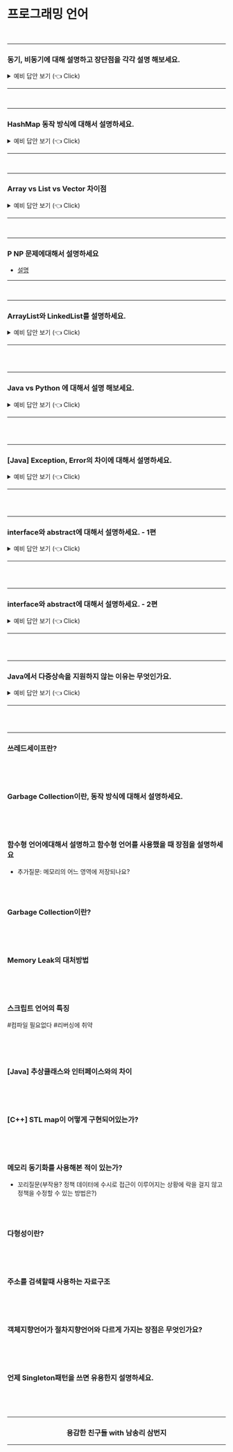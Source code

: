 # 프로그래밍 언어

<br />

----------------------------------------

### 동기, 비동기에 대해 설명하고 장단점을 각각 설명 해보세요.

<details>
   <summary> 예비 답안 보기 (👈 Click)</summary>

<br />

- 동기 : call하고 응답이 올 때까지 기다렸다가 다음 로직을 실행한다.
  - 장점 : 안전성이 보장된다. 순서가 보장된다.
  - 단점 : 느리다.
- 비동기 : call하고 응답이 오지 않아도 다음 로직을 실행한다.
  - 장점 : 빠르다
  - 단점 : 처리 하기가 까다롭다. 순서가 보장이 되지 않는다.

</details>

----------------------------------------

<br/>

----------------------------------------

### HashMap 동작 방식에 대해서 설명하세요.

<details>
   <summary> 예비 답안 보기 (👈 Click)</summary>

<br />

HashMap이란 객체를 Map에 넣는 것이다. 

`key-value쌍` 하나만 넣는 것이 가장 기본적이며, __배열의 한 요소를 `bucket` 이라고 한다.__ (자바에서는, 키와 값의 타입은  `클래스  ` 및 `인터페이스` 타입만 가능하다. `기본 타입`  은 사용할 수 없음.)

또한, HashMap에서의 key는 unique해야합니다. (key는 중복 불가, value는 중복 가능))


<div align=center>
  <img src="../_raw/hashmap-1.png">

</div>

`key-value쌍` 이 들어가는 위치는, `key` 의 `Hash값 (HashCode)` 이며, 이로 인해 데이터를 탐색하는데 `O(1)` 로 가능하다. 

이 때, 동일하지 않은 두 객체가 같은 위치에 들어가려고 하는 경우를 `Collision` 이라고 하는데,  `Collision` 은 Map의 성능에 큰 영향을 미치므로, 어떤 `Hash 함수` 를 사용하는 가에 따라서 더 나은 Map이 될 수 있다. 

<br />

이 때, Map에 더 들어갈 공간이 없을때 다음 두 가지 방법을 선택한다.

1. 리스트로 넣는다.
2. size를 늘린다.

size를 늘리는 방식에 대해서 살펴보겠다. `Load factor` 는 Map의 `capacity` 를 몇 %로 할지를 정하는 값이다. 가령, Map의 사이즈가 4이고, load factor가 0.75라고 해보자.

```java
Map<String, String> map = new HashMap<>(4, 0.75f);
```

주의) 반복문 돌릴 때, Iterator 바로 못 쓰고, `keySet()` 하고 써야함.

그러면, Map의 공간은 다음과 같이 동작한다.

<div align=center>
  <img src="../_raw/hashmap-2.png">

</div>

### 파생질문. HashMap의 `HashCode()`, `equals()` 에 대해서 설명하세요.

1. hashCode()
   : 객체 고유의 해시코드를 반환한다.
   : 두 객체가 같은 객체인지 확인할 때 사용한다.

2. equals()
   : `==` 와 같은 결과를 반환한다.
   : 두 객체의 내용이 같은지 확인할 때 사용한다.

<div align=center>
  <img src="../_raw/hashmap-3.png">
</div>


참고) instanceof 사용

```java
a instanceof b
```

- a는 b로 형 변환이 가능한지
- 반환값: true or false

<br />

----------------------------------------

### 파생질문. HashTable과 HashMap에 대해서 설명하세요.

<br />

- 공통점
  -  `key-value 쌍` 으로 데이터를 저장한다는 면에서는 동일하다.
- 차이점
   - HashTable: 멀티 스레드 환경에서 안전(thread safe)하게 객체를 추가, 삭제할 수 있다. 
   -  HashMap: 빠른 대신에 동기화의 문제가 있으며 이를 해결하기 위한 두 가지 방법이 있다.
      - `ConcurrentHashMap` 사용
      - `Collections.synchronizedMap` 사용

   ```java
   Map m = Collections.synchronizedMap(new HashMap(...));
   ```

</details>

----------------------------------------

<br />


----------------------------------------

### Array vs List vs Vector 차이점

<details>
   <summary> 예비 답안 보기 (👈 Click)</summary>

<br />

- [array vs list](https://wayhome25.github.io/cs/2017/04/17/cs-18-1/)
- [list vs vector](https://theemeraldtablet.tistory.com/entry/list%EC%99%80-vector-%EC%B0%A8%EC%9D%B4%EC%A0%90) 

</details>

----------------------------------------

<br />

----------------------------------------

### P NP 문제에대해서 설명하세요

- [설명](https://ratsgo.github.io/data%20structure&algorithm/2017/11/30/NP/)

----------------------------------------

<br />

----------------------------------------

### ArrayList와 LinkedList를 설명하세요.

<details>
   <summary> 예비 답안 보기 (👈 Click)</summary>

<br />

- ArrayList와 LinkedList에 공통적으로 List라는 단어가 있다. 즉 선형자료구조라는 공통점이 있다.
- __Array__ List의 이름대로 Array(배열) 입니다.  __Linked__ List는 이름대로 Linked(doubly linked list)입니다. 그렇기에 조회, 삽입, 삭제에 대한 시간복잡도는 배열, 링크드 리스트의 시간복잡도를 그대로 따릅니다.

| ArrayList | LinkedList |
|---|---|
| dynamic array를 이용하여 element 저장  | doubly linked list를 이용하여 element 저장  |
| dynamic array이기에 값을 저장하지 않더라도 일부분 메모리를 고정적으로 할당한 상태이다. | element의 앞 뒤 노드의 주소를 저장하는 오버헤드가 필요하다. |
| Manipulation(삽입, 삭제) 연산은 느리다. element가 삽입 삭제 연산은 영향받는 element를 이동해야한다. (bit shifting 필요)  | Manipulation(삽입, 삭제) 연산은 `ArrayList` 비해 빠르다. 더블 링크드 리스트로 구현되기에 bit shifting는 필요하지 않다. |
|  `List` 인터페이스를 구현하였기에 list 메소드를 사용할 수 있다.  |  `List`, `Deque` 인터페이스를 구현하였기에 list, queue 메소드를 사용할 수 있다. |
| element 접근이 빈번하다면 `ArrayList`가 좋은 선택이다. 인덱스 번호만 안다면 `O(1)`에 접근 가능하다. |  element 삽입 삭제가 빈번하다면 `LinkedList`가 좋은 선택이다. |

</details>

----------------------------------------

<br />
<br />

----------------------------------------

### Java vs Python 에 대해서 설명 해보세요.

<details>
   <summary> 예비 답안 보기 (👈 Click)</summary>
<br />


|        | Java                                                         | Python                                                       |
| ------ | ------------------------------------------------------------ | ------------------------------------------------------------ |
| 메모리 | JVM에서 Garbage Collection을 수행하며,<br />대상은 heap영역. | [ Python Garbage Collection ]<br /><br />추가설명 필요.      |
| 실행   | [작동 방식]<br /><br />1) `컴파일러` : 모든 소스코드(.java) => 바이트코드(.class) <br />2) `JVM` : 운영체제에 맞는 기계어로 변환 <br /><br />=> 컴파일 시간이 소요되지만, 실행 속도는 빠름. | [작동 방식]<br /><br />1) `Interpreter` : 한 줄씩 해석하여 실행<br /><br />=> 실행 단계에서 해석되기 때문에, 실행 속도는 느림.<br />(변수 타입을 명시하지 않기 때문에, 검사하여 값을 사용해야 함.) |
| 자료형 | 정적유형 (타입선언 O)                                        | 동적유형 (타입선언 X)                                        |
| 스레딩 | 스레드 생성 및 제어와 관련된 <br />라이브러리 API를 제공하고 있기 때문에, <br />운영체제에 상관없이 멀티 스레드를 구현할 수 있음. | 인터프리터 언어이기 때문에, 싱글 스레드 이며,<br />별도 모듈을 이용 해야함. |

cf) <a href="https://soooprmx.com/archives/11330" target='_blank'>언어를 스크립트 언어, 인터프리 언어로 구분하는 것이 옳은 방법일까?</a>

</details>

----------------------------------------

<br />
<br />

----------------------------------------

### [Java] Exception, Error의 차이에 대해서 설명하세요.

<details>
   <summary> 예비 답안 보기 (👈 Click)</summary>
<br />
<br />

Error, Exception은 Throwable class의 subclass이지만 다음과 같은 차이가 있습니다.

<br />

<table>
<thead>
<tr>
   <td> ⠀ </td>
   <td> Error </td>
   <td> Exception </td>  
</tr>
</thead>
<tbody>
<tr>
    <tr>
      <th> 패키지 </th>
      <td> java.lang.error	 </td>
      <td> java.lang.exception </td>
   </tr>
      <th> 발생 시점 </th>
      <td> 런타임에서 발생. 컴파일 시점에서 에러가 발생할지 알 수 없다.  </td>
      <td> 
       Checked Exception은 컴파일 시점에 알 수 있다. Unchecked Exception은 런타임에서만 알 수 있다.
      </td>
   <tr>
      <th> 복구 </th>
      <td> 에러는 복구가 불가능 </td>
      <td> 
         try cactch 블락을 이용하여 복구 가능
      </td>
   </tr>
   <tr>
      <th> 타입 </th>
      <td> 모든 예외는 Unchecked Type  </td>
      <td> 
        Checked Type, Unchecked Type으로 분류
      </td>
   </tr>
   <tr>
      <th> 예시 </th>
      <td> OutOfMemory, StackOverFlow </td>
      <td> 
         Checked Exception: NoSuchMethod, ClassNotFound <br /> 
         Unchecked Exception: NullPointer, IndexOutOfBounds
      </td>
   </tr>
</tr>
</tbody>
</table>

<br />

![error vs exception](../_raw/error_exception.png)

- Checked Exception: 실행하기 전에 예측 가능한 SQLException, FileNotFoundException
- Unchecked Exception: 어플리케이션 동작시 발생하는 ArrayIndexOutOfBoundException, NullPointerException

</details>

----------------------------------------

<br />
<br />

----------------------------------------

### interface와 abstract에 대해서 설명하세요. - 1편

<details>
   <summary>예비 답안 보기 (👈 Click)</summary>
<br />

**가장 큰 차이점은**

인터페이스는 그 인터페이스를 구현하는 모든 구현체들은 인터페이스가 정의해둔 같은 기능을 구현하도록 강제 함에 있어 사용하며

추상클래스는 상속받는 클래스들의 공통적인 로직을 추상화시키고, 자식클래스들이 부모클래스를 확장시키기위해 사용합니다.

------

**어떻게 활용?**

```java
interface Remocon {
 public void on();
  public void off();
  public void upChannel();
  public void downChannel();
}
public class LGSmartRemocon implements Remocon {
  public void on() { 전원 켜짐 구현 }
  public void off() { 전원 켜짐 구현 }
  public void upChannel() { 채널 증가 구현 } 
  public void downChannel() { 채널 감소 구현 }
}
public class SamsungSmartRemocon implements Remocon {
  public void on() { 전원 켜짐 구현 }
  public void off() { 전원 켜짐 구현 }
  public void upChannel() { 채널 증가 구현 } 
  public void downChannel() { 채널 감소 구현 }
}
```

정부에서 리모콘의 스팩은 무조건 채널 전원켬, 끔, 채널 증가, 채널 감소가 있어야 전파인증을 내준다고 생각해 봅시다. 그러면 LG, Samsung은 Remocon 인터페이스를 만들고 무조건 채널 전원켬, 끔, 채널 증가, 채널 감소를 만들어야 할 것입니다.

추상클래스 예제는 https://velog.io/@foeverna/Java-추상클래스-예제 이게 제일 좋네요!

------

**속성**

1. 추상클래스는 **다중 상속이 불가하지만**, 인터페이스는 **다중 상속이 가능**하다.
2. 추상클래스는 **상태와 행위**를 가지지만, 인터페이스는 **행위**만 가진다.

인터페이스는 다중상속이 되고, 정의된 모든 행위를 구현해야하고요.

2의 이유 때문에 interface는 static, final 변수만 가능할 것입니다.

------

**DI로 본 스프링과 인터페이스 이야기**

- 스프링의 개념인 DI 에는 인터페이스를 주로 사용합니다.
- 스프링은 DI 를 하기 위해, Bean Factory 기능을 확장하여 IoC 컨테이너인 Application Context 가 `싱글톤 레지스트리` 를 사용하고 있기 떄문입니다.
- 싱글톤 레지스트리를 통해서 수 만개의 요청이 동시에 들어왔을 때 각 요청마다 새로운 객체 생성이 아닌 단일 객체를 사용하게 됩니다.
- DI에 추상클래스를 사용한다면, DI 를 하는 대상이 상태 를 가지기 때문에 멀티 쓰레드 환경에서 Thread safe 하지 않게 됩니다.



</details>

----------------------------------------

<br />
<br />

----------------------------------------

### interface와 abstract에 대해서 설명하세요. - 2편

<details>
   <summary>예비 답안 보기 (👈 Click)</summary>
<br />

#### **1) interface**

1. 무엇인가? 

   : 추상 메서드, static, final 변수만 사용할 수 있는 객체로 생성이 되는 선언들의 집합이다.

2. 왜 쓰는가?

   : 다중 상속을 가능하게 해준다.
   
   cf) 제언 : **C++은 다중 상속이 가능하나 Java는 기본적으로 단일 상속만 허용한다. 하지만 인터페이스를 사용한다면 다중 상속을 할 수 있다.**

   : 상속받는 클래스는 추상 클래스의 메서드 또는 변수가 있음을 보장한다.

3. 어떻게 쓰나?

   ```java
   // 선언
   public interface Person{
   public static final String name = "홍길동";    // 변수 선언 (public, static, final 생략해도 자동)
   public void eat();                           // 메서드 선언
   }
   // 사용
   public class Student implements Person{
   public void study(){            // 메서드 선언
      // some code here 
   }
   public void eat(){              // 오버라이딩
      // some code here 
   }
   
   }
   ```

<br />

#### **2) abstract**

1. 무엇인가?

   : 자체로는 객체 생성이 되지 않는, 상속을 받아 사용하는 클래스이다.

2. 왜 쓰는가?

   : 추상 클래스는 일반 메서드를 구현할 수 있기 때문에 추상 클래스를 상속하는 클래스의 경우 추상클래스의 일반 메서드를 사용할 수 있다. 따라서 공통적으로 구현해야 하는 메소드의 경우 추상클래스의 일반 메소드에 구현하여 DRY 원칙을 지킬 수 있다.
   
   : 상속받는 클래스는 추상 클래스의 메서드 또는 변수가 있음을 보장한다.
   
   : non-static, non-final 변수를 사용할 수 있어 객체의 상태를 수정할 수 있다.

3. 어떻게 쓰나?

   ```java
   // 선언
   public abstract class Person{
   public abstract void eat();  // 추상 메서드
   public void work(){	         // 일반 메서드
      // some code here 
   }
   }
   // 상속
   public class Student extends Person{
   public void eat(){           // 오버라이딩
      
   }
   }
   ```

<br />
</details>

----------------------------------------

<br />
<br />

----------------------------------------

### Java에서 다중상속을 지원하지 않는 이유는 무엇인가요.

<details>
   <summary>예비 답안 보기 (👈 Click)</summary>
<br />

<p align="center">
    <img src="../_raw/language-diamond.png" />
</p>

- C++에서는 한 클래스에서 직간접적으로 하나 이상의 클래스를 상속할 수 있으며 이를 __다중상속__ 이라 한다.
- 그러나 두 부모 클래스(House, Office)가 한 클래스로(Place)부터 파생된 클래스인 경우 다중상속을 쓰면 애매한 상황이 발생한다. 
   1. 상속받은 House, Office 클래스에 같은 이름의 멤버가 존재할 가능성
   2. 하나의 클래스(Place)를 간접적으로 두 번 이상 상속받을 가능성이 있습니다.
   3. 가상 클래스가 아닌 기초 클래스를 다중 상속하면, 기초 클래스 타입의 포인터로 파생 클래스를 가리킬 수 없음

<br />

이러한 문제를 죽음의 다이아몬드(the Deadly Diamond of Death), 다이아몬드 문제(diamond problem)라고 한다. 다아아몬드 문제를 막기 위해서 다중상속을 막는다.
 
<br />
</details>

----------------------------------------

<br />
<br />

----------------------------------------

### 쓰레드세이프란?

```

```

<br />
<br />


### Garbage Collection이란, 동작 방식에 대해서 설명하세요.

```

```

<br />
<br />

### 함수형 언어에대해서 설명하고 함수형 언어를 사용했을 때 장점을 설명하세요

- 추가질문: 메모리의 어느 영역에 저장되나요?

<br />
<br />

### Garbage Collection이란?

```

```

<br />
<br />


### Memory Leak의 대처방법

```

```

<br />
<br />


### 스크립트 언어의 특징

#컴파일 필요없다 #리버싱에 취약

```

```

<br />
<br />



### [Java] 추상클래스와 인터페이스와의 차이

```

```

<br />
<br />


### [C++] STL map이 어떻게 구현되어있는가? 

```

```

<br />
<br />

### 메모리 동기화를 사용해본 적이 있는가? 

- 꼬리질문(부작용? 정책 데이터에 수시로 접근이 이루어지는 상황에 락을 걸지 않고 정책을 수정할 수 있는 방법은?)

<br />
<br />


### 다형성이란? 

```

```

<br />
<br />

### 주소를 검색할때 사용하는 자료구조

```

```

<br />
<br />





### 객체지향언어가 절차지향언어와 다르게 가지는 장점은 무엇인가요?

```

```

<br />
<br />


### 언제 Singleton패턴을 쓰면 유용한지 설명하세요. 

```

```

<br />
<br />
<div align=center>
  <hr />
    <h3> 용감한 친구들 with 남송리 삼번지 </h3>
  <hr />
</div>
   
